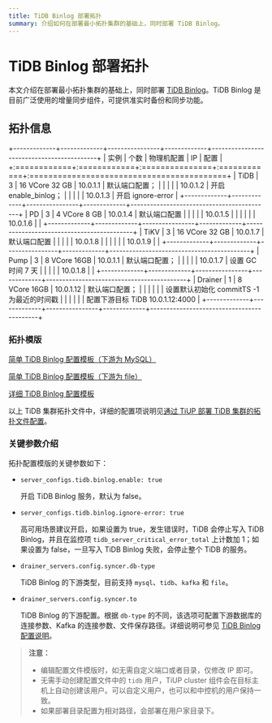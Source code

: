 ```yaml
---
title: TiDB Binlog 部署拓扑
summary: 介绍如何在部署最小拓扑集群的基础上，同时部署 TiDB Binlog。
---
```


# TiDB Binlog 部署拓扑

本文介绍在部署最小拓扑集群的基础上，同时部署 [TiDB Binlog](/tidb-binlog/tidb-binlog-overview.md)。TiDB Binlog 是目前广泛使用的增量同步组件，可提供准实时备份和同步功能。

## 拓扑信息

+-------------+-------------+----------------+-------------+-------------------------------------------+
| 实例        | 个数        | 物理机配置     | IP          | 配置                                      |
+:============+:============+:===============+:============+:==========================================+
| TiDB        | 3           | 16 VCore 32 GB | 10.0.1.1    | 默认端口配置；                            |
|             |             |                | 10.0.1.2    | 开启 enable_binlog；                      |
|             |             |                | 10.0.1.3    | 开启 ignore-error                         |
+-------------+-------------+----------------+-------------+-------------------------------------------+
| PD          | 3           | 4 VCore 8 GB   | 10.0.1.4    | 默认端口配置                              |
|             |             |                | 10.0.1.5    |                                           |
|             |             |                | 10.0.1.6    |                                           |
+-------------+-------------+----------------+-------------+-------------------------------------------+
| TiKV        | 3           | 16 VCore 32 GB | 10.0.1.7    | 默认端口配置                              |
|             |             |                | 10.0.1.8    |                                           |
|             |             |                | 10.0.1.9    |                                           |
+-------------+-------------+----------------+-------------+-------------------------------------------+
| Pump        | 3           | 8 VCore 16GB   | 10.0.1.1    | 默认端口配置；                            |
|             |             |                | 10.0.1.7    | 设置 GC 时间 7 天                         |
|             |             |                | 10.0.1.8    |                                           |
+-------------+-------------+----------------+-------------+-------------------------------------------+
| Drainer     | 1           | 8 VCore 16GB   | 10.0.1.12   | 默认端口配置；                            |
|             |             |                |             | 设置默认初始化 commitTS -1 为最近的时间戳 |
|             |             |                |             | 配置下游目标 TiDB 10.0.1.12:4000          |
+-------------+-------------+----------------+-------------+-------------------------------------------+

### 拓扑模版

[简单 TiDB Binlog 配置模板（下游为 MySQL）](https://github.com/pingcap/docs/blob/master/config-templates/simple-tidb-binlog.yaml)

[简单 TiDB Binlog 配置模板（下游为 file）](https://github.com/pingcap/docs/blob/master/config-templates/simple-file-binlog.yaml)

[详细 TiDB Binlog 配置模板](https://github.com/pingcap/docs/blob/master/config-templates/complex-tidb-binlog.yaml)

以上 TiDB 集群拓扑文件中，详细的配置项说明见[通过 TiUP 部署 TiDB 集群的拓扑文件配置](/tiup/tiup-cluster-topology-reference.md)。

### 关键参数介绍

拓扑配置模版的关键参数如下：

- `server_configs.tidb.binlog.enable: true`

    开启 TiDB Binlog 服务，默认为 false。

- `server_configs.tidb.binlog.ignore-error: true`

    高可用场景建议开启，如果设置为 true，发生错误时，TiDB 会停止写入 TiDB Binlog，并且在监控项 `tidb_server_critical_error_total` 上计数加 1；如果设置为 false，一旦写入 TiDB Binlog 失败，会停止整个 TiDB 的服务。

- `drainer_servers.config.syncer.db-type`

    TiDB Binlog 的下游类型，目前支持 `mysql`、`tidb`、`kafka` 和 `file`。

- `drainer_servers.config.syncer.to`

    TiDB Binlog 的下游配置。根据 `db-type` 的不同，该选项可配置下游数据库的连接参数、Kafka 的连接参数、文件保存路径。详细说明可参见 [TiDB Binlog 配置说明](/tidb-binlog/tidb-binlog-configuration-file.md#syncerto)。

> **注意：**
>
> - 编辑配置文件模版时，如无需自定义端口或者目录，仅修改 IP 即可。
> - 无需手动创建配置文件中的 `tidb` 用户，TiUP cluster 组件会在目标主机上自动创建该用户。可以自定义用户，也可以和中控机的用户保持一致。
> - 如果部署目录配置为相对路径，会部署在用户家目录下。
